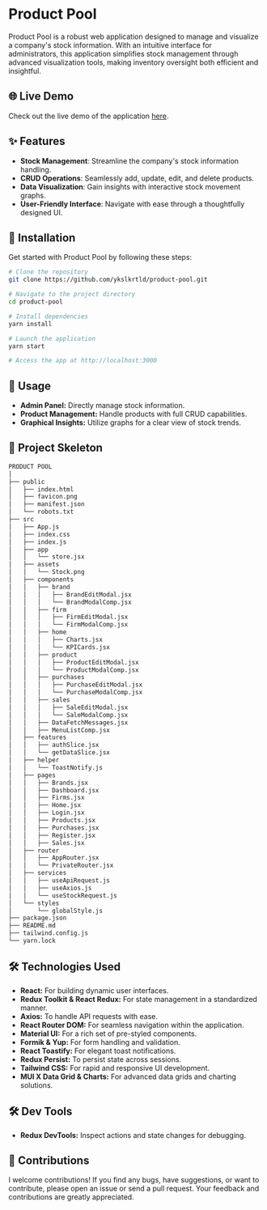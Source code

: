 # Product Pool

  Product Pool is a robust web application designed to manage and visualize a company's stock information. With an intuitive interface for administrators, this application simplifies stock management through advanced visualization tools, making inventory oversight both efficient and insightful.

## 🌐 Live Demo
  Check out the live demo of the application [here](https://product-pool-yksl.vercel.app/).

## ✨ Features

- **Stock Management**: Streamline the company's stock information handling.
- **CRUD Operations**: Seamlessly add, update, edit, and delete products.
- **Data Visualization**: Gain insights with interactive stock movement graphs.
- **User-Friendly Interface**: Navigate with ease through a thoughtfully designed UI.

## 🚀 Installation

  Get started with Product Pool by following these steps:

```bash
# Clone the repository
git clone https://github.com/ykslkrtld/product-pool.git

# Navigate to the project directory
cd product-pool

# Install dependencies
yarn install

# Launch the application
yarn start

# Access the app at http://localhost:3000
```

## 🔧 Usage

  - **Admin Panel:** Directly manage stock information.
  - **Product Management:** Handle products with full CRUD capabilities.
  - **Graphical Insights:** Utilize graphs for a clear view of stock trends.


## 📁 Project Skeleton

```bash
PRODUCT POOL
│
├── public
│   ├── index.html
│   ├── favicon.png
│   ├── manifest.json
│   └── robots.txt
├── src
│   ├── App.js
│   ├── index.css
│   ├── index.js
│   ├── app
│   │   └── store.jsx
│   ├── assets
│   │   └── Stock.png
│   ├── components
│   │   ├── brand
│   │   │   ├── BrandEditModal.jsx
│   │   │   └── BrandModalComp.jsx
│   │   ├── firm
│   │   │   ├── FirmEditModal.jsx
│   │   │   └── FirmModalComp.jsx
│   │   ├── home
│   │   │   ├── Charts.jsx
│   │   │   └── KPICards.jsx
│   │   ├── product
│   │   │   ├── ProductEditModal.jsx
│   │   │   └── ProductModalComp.jsx
│   │   ├── purchases
│   │   │   ├── PurchaseEditModal.jsx
│   │   │   └── PurchaseModalComp.jsx
│   │   ├── sales
│   │   │   ├── SaleEditModal.jsx
│   │   │   └── SaleModalComp.jsx
│   │   ├── DataFetchMessages.jsx
│   │   ├── MenuListComp.jsx
│   ├── features
│   │   ├── authSlice.jsx
│   │   └── getDataSlice.jsx
│   ├── helper
│   │   └── ToastNotify.js
│   ├── pages
│   │   ├── Brands.jsx
│   │   ├── Dashboard.jsx
│   │   ├── Firms.jsx
│   │   ├── Home.jsx
│   │   ├── Login.jsx
│   │   ├── Products.jsx
│   │   ├── Purchases.jsx
│   │   ├── Register.jsx
│   │   ├── Sales.jsx
│   ├── router
│   │   ├── AppRouter.jsx
│   │   └── PrivateRouter.jsx
│   ├── services
│   │   ├── useApiRequest.js
│   │   ├── useAxios.js
│   │   └── useStockRequest.js
│   └── styles
│       └── globalStyle.js
├── package.json
├── README.md
├── tailwind.config.js
└── yarn.lock
```

## 🛠 Technologies Used

  - **React:** For building dynamic user interfaces.
  - **Redux Toolkit & React Redux:** For state management in a standardized manner.
  - **Axios:** To handle API requests with ease.
  - **React Router DOM:** For seamless navigation within the application.
  - **Material UI:** For a rich set of pre-styled components.
  - **Formik & Yup:** For form handling and validation.
  - **React Toastify:** For elegant toast notifications.
  - **Redux Persist:** To persist state across sessions.
  - **Tailwind CSS:** For rapid and responsive UI development.
  - **MUI X Data Grid & Charts:** For advanced data grids and charting solutions.

## 🛠️ Dev Tools

  - **Redux DevTools:** Inspect actions and state changes for debugging.

## 🤝 Contributions

  I welcome contributions! If you find any bugs, have suggestions, or want to contribute, please open an issue or send a pull request. Your feedback and contributions are greatly appreciated.
